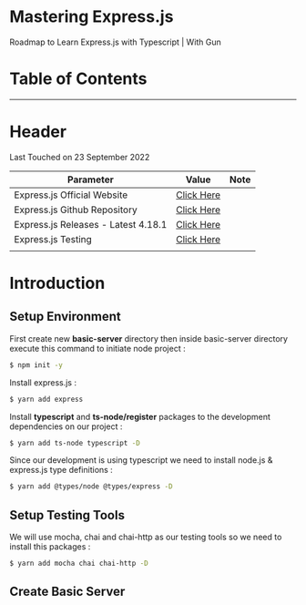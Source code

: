 # Mastering Express.js
Roadmap to Learn Express.js with Typescript | With Gun



# Table of Contents



---



# Header

Last Touched on 23 September 2022

| Parameter                           | Value                                                        | Note |
| ----------------------------------- | ------------------------------------------------------------ | ---- |
| Express.js Official Website         | [Click Here](https://expressjs.com/)                         |      |
| Express.js Github Repository        | [Click Here](https://github.com/expressjs/express)           |      |
| Express.js Releases - Latest 4.18.1 | [Click Here](https://github.com/expressjs/express/releases)  |      |
| Express.js Testing                  | [Click Here](https://github.com/expressjs/express/tree/master/test) |      |
|                                     |                                                              |      |



# Introduction



## Setup Environment

First create new **basic-server** directory then inside basic-server directory execute this command to initiate node project : 

```bash
$ npm init -y
```

Install express.js :

```bash
$ yarn add express
```

Install **typescript** and **ts-node/register** packages to the development dependencies on our project :

```bash
$ yarn add ts-node typescript -D
```

Since our development is using typescript we need to install node.js & express.js type definitions :

```bash
$ yarn add @types/node @types/express -D
```



## Setup Testing Tools

We will use mocha, chai and chai-http as our testing tools so we need to install this packages :

```bash
$ yarn add mocha chai chai-http -D
```



## Create Basic Server

